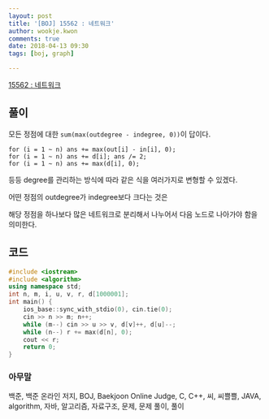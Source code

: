 ```yaml
---
layout: post
title: '[BOJ] 15562 : 네트워크'
author: wookje.kwon
comments: true
date: 2018-04-13 09:30
tags: [boj, graph]

---
```


[15562 : 네트워크](https://www.acmicpc.net/problem/15562)

## 풀이

모든 정점에 대한 `sum(max(outdegree - indegree, 0))`이 답이다.

`for (i = 1 ~ n) ans += max(out[i] - in[i], 0);`  
`for (i = 1 ~ n) ans += d[i]; ans /= 2;`  
`for (i = 1 ~ n) ans += max(d[i], 0);`

등등 degree를 관리하는 방식에 따라 같은 식을 여러가지로 변형할 수 있겠다.

어떤 정점의 outdegree가 indegree보다 크다는 것은

해당 정점을 하나보다 많은 네트워크로 분리해서 나누어서 다음 노드로 나아가야 함을 의미한다.

## 코드

```cpp
#include <iostream>
#include <algorithm>
using namespace std;
int n, m, i, u, v, r, d[1000001];
int main() {
    ios_base::sync_with_stdio(0), cin.tie(0);
    cin >> n >> m; n++;
    while (m--) cin >> u >> v, d[v]++, d[u]--;
    while (n--) r += max(d[n], 0);
    cout << r;
    return 0;
}
```

### 아무말  
백준, 백준 온라인 저지, BOJ, Baekjoon Online Judge, C, C++, 씨, 씨쁠쁠, JAVA, algorithm, 자바, 알고리즘, 자료구조, 문제, 문제 풀이, 풀이
